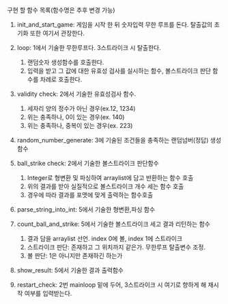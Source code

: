 구현 할 함수 목록(함수명은 추후 변경 가능)
1. init_and_start_game: 게임을 시작 한 뒤 숫자입력 무한 루프를 돈다. 탈출값의 초기화 또한 여기서 관장한다.

2. loop: 1에서 기술한 무한루프다. 3스트라이크 시 탈출한다.
   1) 랜덤숫자 생성함수를 호출한다.
   2) 입력을 받고 그 값에 대한 유효성 검사를 실시하는 함수, 볼스트라이크 판단 함수를 차례로 호출한다.

3. validity check: 2에서 기술한 유효성검사 함수.
    1) 세자리 양의 정수가 아닌 경우(ex.12, 1234)
    2) 위는 충족하나, 0이 있는 경우(ex. 140)
    3) 위는 충족하나, 중복이 있는 경우(ex. 223)

4. random_number_generate: 3에 기술된 조건들을 충족하는 랜덤넘버(정답) 생성함수

5. ball_strike check: 2에서 기술한 볼스트라이크 판단함수
   1) Integer로 형변환 및 파싱하여 arraylist에 담고 반환하는 함수 호출
   2) 위의 결과를 받아 실질적으로 볼스트라이크 개수 세는 함수 호출
   3) 경우에 따라 결과를 포맷에 맞게 출력하는 함수호출

6. parse_string_into_int: 5에서 기술한 형변환,파싱 함수

7. count_ball_and_strike: 5에서 기술한 볼스트라이크 세고 결과 리턴하는 함수
   1) 결과 담을 arraylist 선언. index 0에 볼, index 1에 스트라이크 
   2) 스트라이크 판단: 존재하고 그 위치까지 같은가. 무한루프 탈출변수 조정.
   3) 볼 판단: 1은 아니지만 존재하긴 하는가

8. show_result: 5에서 기술한 결과 출력함수

10. restart_check: 2번 mainloop 밑에 두어, 3스트라이크 시 여기로 향하게 해 재시작 여부를 입력받는다. 

    